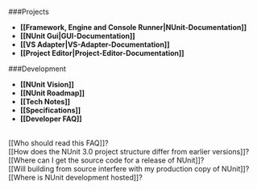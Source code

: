 ###Projects

* **[[Framework, Engine and Console Runner|NUnit-Documentation]]**
* **[[NUnit Gui|GUI-Documentation]]**
* **[[VS Adapter|VS-Adapter-Documentation]]**
* **[[Project Editor|Project-Editor-Documentation]]**

###Development

 * **[[NUnit Vision]]**
 * **[[NUnit Roadmap]]**
 * **[[Tech Notes]]**
 * **[[Specifications]]**
 * **[[Developer FAQ]]**
 
 <br/>
 [[Who should read this FAQ]]?<br/>
 [[How does the NUnit 3.0 project structure differ from earlier versions]]?<br/>
 [[Where can I get the source code for a release of NUnit]]?<br/>
 [[Will building from source interfere with my production copy of NUnit]]?<br/>
 [[Where is NUnit development hosted]]?<br/>
